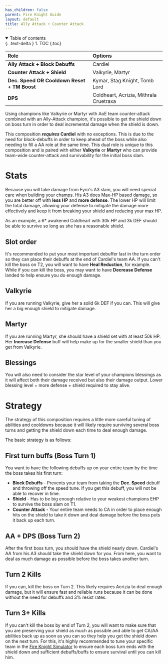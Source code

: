 ```yaml
---
has_children: false
parent: Fire Knight Guide
layout: default
title: Ally Attack + Counter Attack
---
```

<details open markdown="block">
  <summary>
    Table of contents
  </summary>
  {: .text-delta }
1. TOC
{:toc}
</details>

| **Role**                                    | **Options**                             |
|:--------------------------------------------|:----------------------------------------|
| **Ally Attack + Block Debuffs**             | Cardiel                                 |
| **Counter Attack + Shield**                 | Valkyrie, Martyr                        |
| **Dec. Speed OR Cooldown Reset + TM Boost** | Kymar, Stag Knight, Tomb Lord           |
| **DPS**                                     | Coldheart, Acrizia, Mithrala Cruetraxa  |



Using champions like Valkyrie or Martyr with AoE team counter-attack combined with an Ally-Attack champion, it's possible to get the shield down on boss turn in order to deal incremental damage when the shield is down. 

This composition ***requires* Cardiel** with no exceptions. This is due to the need for block-debuffs in order to keep ahead of the boss while also needing to fill a AA role at the same time. This dual role is unique to this composition and is paired with either **Valkyrie** or **Martyr** who can provide team-wide counter-attack and survivability for the initial boss slam.

# Stats

Because you will take damage from Fyro's A3 slam, you will need special care when building your champs. His A3 does Max-HP based damage, so you are better off with **less HP** and **more defense**. The lower HP will limit the total damage, allowing your defense to mitigate the damage more effectively and keep it from breaking your shield and reducing your max HP.

As an example, a 6* awakened Coldheart with 30k HP and 3k DEF should be able to survive so long as she has a reasonable shield.

## Slot order

It's recommended to put your most important debuffer last in the turn order so they can place their debuffs at the end of Cardiel's team AA. If you can't kill the boss on T2, you will want to have **Heal Reduction**, for example. While if you can kill the boss, you may want to have **Decrease Defense** landed to help ensure you do enough damage.

## Valkyrie

If you are running Valkyrie, give her a solid 6k DEF if you can. This will give her a big enough shield to mitigate damage.

## Martyr
If you are running Martyr, she should have a shield set with at least 50k HP. Her **Increase Defense** buff will help make up for the smaller shield than you get from Valkyrie.

## Blessings

You will also need to consider the star level of your champions blessings as it will affect both their damage received but also their damage output. Lower blessing level = more defense + shield required to stay alive.

# Strategy

The strategy of this composition requires a little more careful tuning of abilities and cooldowns because it will likely require surviving several boss turns and getting the shield down each time to deal enough damage.

The basic strategy is as follows:

## First turn buffs (Boss Turn 1)

You want to have the following debuffs up on your entire team by the time the boss takes his first turn:

* **Block Debuffs** - Prevents your team from taking the **Dec. Speed** debuff and throwing off the speed tune. If you get this debuff, you will not be able to recover in time.
* **Shield** - Has to be big enough relative to your weakest champions EHP to survive the boss slam on T1.
* **Counter Attack** - Your entire team needs to CA in order to place enough hits on the shield to take it down and deal damage before the boss puts it back up each turn.

## AA + DPS (Boss Turn 2)

After the first boss turn, you should have the shield nearly down. Cardiel's AA from his A3 should take the shield down for you. From here, you want to deal as much damage as possible before the boss takes another turn.

## Turn 2 Kills

If you can, kill the boss on Turn 2. This likely requires Acrizia to deal enough damage, but it will ensure fast and reliable runs because it can be done without the need for debuffs and 3% resist rates.

## Turn 3+ Kills

If you can't kill the boss by end of Turn 2, you will want to make sure that you are preserving your shield as much as possible and able to get CA/AA abilities back up as soon as you can so they help you get the shield down on the next turn. For this, it's highly recommended to tune your specific team in the [Fire Knight Simulator](https://simulator.raidtoolkit.com/) to ensure each boss turn ends with the shield down and sufficient debuffs/buffs to ensure survival until you can kill him.

